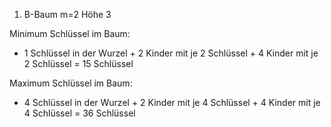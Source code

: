 1. B-Baum m=2 Höhe 3

Minimum Schlüssel im Baum: 
- 1 Schlüssel in der Wurzel + 2 Kinder mit je 2 Schlüssel + 4 Kinder mit je 2 Schlüssel = 15 Schlüssel

Maximum Schlüssel im Baum:
- 4 Schlüssel in der Wurzel + 2 Kinder mit je 4 Schlüssel + 4 Kinder mit je 4 Schlüssel = 36 Schlüssel



